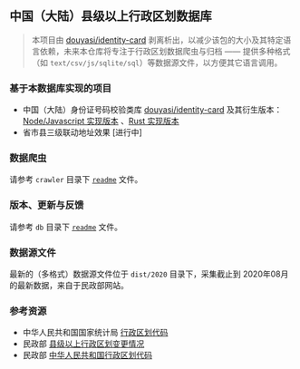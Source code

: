 中国（大陆）县级以上行政区划数据库
-----

>   本项目由 [douyasi/identity-card](https://github.com/douyasi/identity-card) 剥离析出，以减少该包的大小及其特定语言依赖，未来本仓库将专注于行政区划数据爬虫与归档 —— 提供多种格式（如 `text/csv/js/sqlite/sql`）等数据源文件，以方便其它语言调用。

### 基于本数据库实现的项目

- 中国（大陆）身份证号码校验类库 [douyasi/identity-card](https://github.com/douyasi/identity-card) 及其衍生版本： [Node/Javascript 实现版本](https://github.com/ycrao/id.js) 、[Rust 实现版本](https://github.com/ycrao/idrs)
- 省市县三级联动地址效果 [进行中]


### 数据爬虫

请参考 `crawler` 目录下 [`readme`](crawler/readme.md) 文件。

### 版本、更新与反馈

请参考 `db` 目录下 [`readme`](db/readme.md) 文件。

### 数据源文件

最新的（多格式）数据源文件位于 `dist/2020` 目录下，采集截止到 2020年08月 的最新数据，来自于民政部网站。

### 参考资源

- 中华人民共和国国家统计局 [行政区划代码](http://www.stats.gov.cn/tjsj/tjbz/xzqhdm/)
- 民政部 [县级以上行政区划变更情况](http://xzqh.mca.gov.cn/description?dcpid=1)
- 民政部 [中华人民共和国行政区划代码](http://www.mca.gov.cn/article/sj/tjbz/a/)